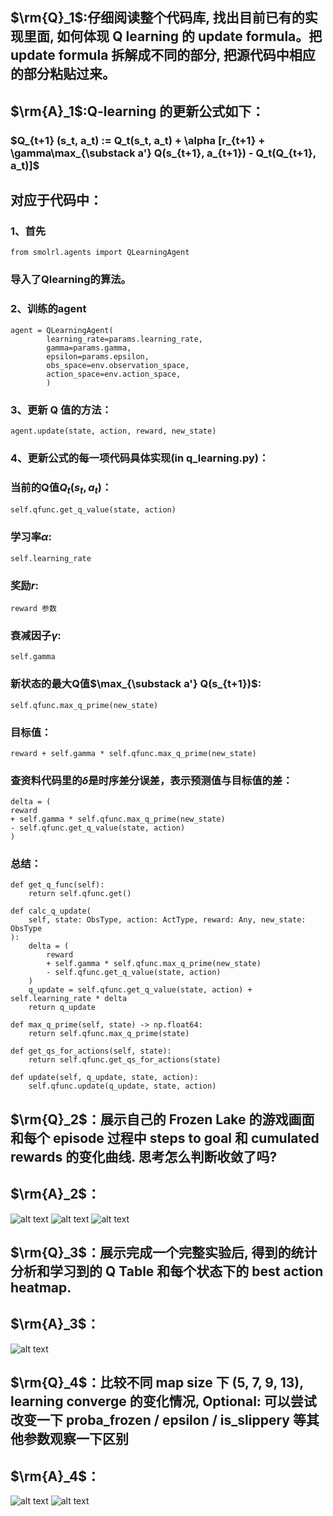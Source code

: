 ## $\rm{Q}_1$:仔细阅读整个代码库, 找出目前已有的实现里面, 如何体现 Q learning 的 update formula。把 update formula 拆解成不同的部分, 把源代码中相应的部分粘贴过来。
## $\rm{A}_1$:Q-learning 的更新公式如下：
### $Q_{t+1} (s_t, a_t) := Q_t(s_t, a_t) + \alpha [r_{t+1} + \gamma\max_{\substack a'} Q(s_{t+1}, a_{t+1}) - Q_t(Q_{t+1}, a_t)]$
## 对应于代码中：
### 1、首先
    from smolrl.agents import QLearningAgent
### 导入了Qlearning的算法。
### 2、训练的agent
    agent = QLearningAgent(
            learning_rate=params.learning_rate,
            gamma=params.gamma,
            epsilon=params.epsilon,
            obs_space=env.observation_space,
            action_space=env.action_space,
            )
### 3、更新 Q 值的方法：
    agent.update(state, action, reward, new_state)
### 4、更新公式的每一项代码具体实现(in q_learning.py)：
### 当前的Q值$Q_t(s_t, a_t)$：
    self.qfunc.get_q_value(state, action)
### 学习率$\alpha$:
    self.learning_rate
### 奖励$r$:
    reward 参数
### 衰减因子$\gamma$:
    self.gamma
### 新状态的最大Q值$\max_{\substack a'} Q(s_{t+1})$:
    self.qfunc.max_q_prime(new_state)
### 目标值：
    reward + self.gamma * self.qfunc.max_q_prime(new_state)
### 查资料代码里的$\delta$是时序差分误差，表示预测值与目标值的差：
    delta = (
    reward
    + self.gamma * self.qfunc.max_q_prime(new_state)
    - self.qfunc.get_q_value(state, action)
    )
### 总结：
    def get_q_func(self):
        return self.qfunc.get()

    def calc_q_update(
        self, state: ObsType, action: ActType, reward: Any, new_state: ObsType
    ):
        delta = (
            reward
            + self.gamma * self.qfunc.max_q_prime(new_state)
            - self.qfunc.get_q_value(state, action)
        )
        q_update = self.qfunc.get_q_value(state, action) + self.learning_rate * delta
        return q_update

    def max_q_prime(self, state) -> np.float64:
        return self.qfunc.max_q_prime(state)

    def get_qs_for_actions(self, state):
        return self.qfunc.get_qs_for_actions(state)

    def update(self, q_update, state, action):
        self.qfunc.update(q_update, state, action)
## $\rm{Q}_2$：展示自己的 Frozen Lake 的游戏画面和每个 episode 过程中 steps to goal 和 cumulated rewards 的变化曲线. 思考怎么判断收敛了吗?
## $\rm{A}_2$：
![alt text](assets/image.png)
![alt text](assets/image-1.png)
![alt text](assets/image-2.png)
## $\rm{Q}_3$：展示完成一个完整实验后, 得到的统计分析和学习到的 Q Table 和每个状态下的 best action heatmap.
## $\rm{A}_3$：
![alt text](assets/image-3.png)
## $\rm{Q}_4$：比较不同 map size 下 (5, 7, 9, 13), learning converge 的变化情况, Optional: 可以尝试改变一下 proba_frozen / epsilon / is_slippery 等其他参数观察一下区别
## $\rm{A}_4$：
![alt text](assets/image4.png)
![alt text](assets/image5.png)